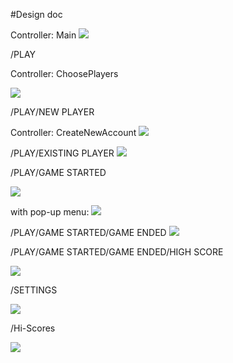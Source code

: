 #Design doc

Controller: Main 
![](https://github.com/BartvonMeijenfeldt/Ghost/blob/master/Sketches/Start.jpg)

/PLAY

Controller: ChoosePlayers

![](https://github.com/BartvonMeijenfeldt/Ghost/blob/master/Sketches/ChoosePlayer.jpg)

/PLAY/NEW PLAYER

Controller: CreateNewAccount
![](https://github.com/BartvonMeijenfeldt/Ghost/blob/master/Sketches/CreateAccount.jpg)

/PLAY/EXISTING PLAYER
![](https://github.com/BartvonMeijenfeldt/Ghost/blob/master/Sketches/Existing%20players.jpg)

/PLAY/GAME STARTED

![](https://github.com/BartvonMeijenfeldt/Ghost/blob/master/Sketches/Game.jpg)

with pop-up menu:
![](https://github.com/BartvonMeijenfeldt/Ghost/blob/master/Sketches/Menu.jpg)

/PLAY/GAME STARTED/GAME ENDED
![](https://github.com/BartvonMeijenfeldt/Ghost/blob/master/Sketches/Won.jpg)

/PLAY/GAME STARTED/GAME ENDED/HIGH SCORE

![](https://github.com/BartvonMeijenfeldt/Ghost/blob/master/Sketches/Hi-scoresAfterGame.jpg)

/SETTINGS

![](https://github.com/BartvonMeijenfeldt/Ghost/blob/master/Sketches/Settings.jpg)

/Hi-Scores

![](https://github.com/BartvonMeijenfeldt/Ghost/blob/master/Sketches/Hi-Scores.jpg)
